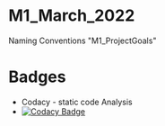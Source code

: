 # M1_March_2022
Naming Conventions "M1_ProjectGoals"
# Badges
* Codacy - static code Analysis
* [![Codacy Badge](https://app.codacy.com/project/badge/Grade/77005bfa50244f4090b3297ad8e0da7d)](https://www.codacy.com/gh/piyushrbobade/M1_March_2022/dashboard?utm_source=github.com&amp;utm_medium=referral&amp;utm_content=piyushrbobade/M1_March_2022&amp;utm_campaign=Badge_Grade)

